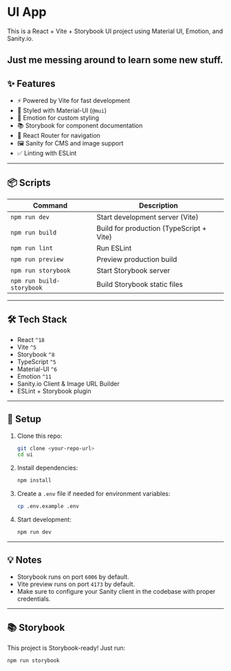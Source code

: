 # UI App

This is a React + Vite + Storybook UI project using Material UI, Emotion, and Sanity.io.

Just me messing around to learn some new stuff. 
---

## ✨ Features

- ⚡ Powered by Vite for fast development
- 🎨 Styled with Material-UI (`@mui`)
- 💅 Emotion for custom styling
- 📚 Storybook for component documentation
- 🧩 React Router for navigation
- 🖼️ Sanity for CMS and image support
- ✅ Linting with ESLint

---

## 📦 Scripts

| Command              | Description                             |
|----------------------|-----------------------------------------|
| `npm run dev`         | Start development server (Vite)         |
| `npm run build`       | Build for production (TypeScript + Vite)|
| `npm run lint`        | Run ESLint                             |
| `npm run preview`     | Preview production build               |
| `npm run storybook`   | Start Storybook server                  |
| `npm run build-storybook` | Build Storybook static files         |

---

## 🛠️ Tech Stack

- React `^18`
- Vite `^5`
- Storybook `^8`
- TypeScript `^5`
- Material-UI `^6`
- Emotion `^11`
- Sanity.io Client & Image URL Builder
- ESLint + Storybook plugin

---

## 💾 Setup

1. Clone this repo:
    ```bash
    git clone <your-repo-url>
    cd ui
    ```

2. Install dependencies:
    ```bash
    npm install
    ```

3. Create a `.env` file if needed for environment variables:
    ```bash
    cp .env.example .env
    ```

4. Start development:
    ```bash
    npm run dev
    ```

---

## 💡 Notes

- Storybook runs on port `6006` by default.
- Vite preview runs on port `4173` by default.
- Make sure to configure your Sanity client in the codebase with proper credentials.

---

## 📚 Storybook

This project is Storybook-ready! Just run:

```bash
npm run storybook
